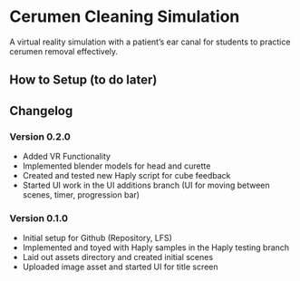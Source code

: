 # Cerumen Cleaning Simulation

A virtual reality simulation with a patient’s ear canal for students to practice cerumen removal effectively.

## How to Setup (to do later)

## Changelog

### Version  0.2.0
- Added VR Functionality
- Implemented blender models for head and curette
- Created and tested new Haply script for cube feedback
- Started UI work in the UI additions branch (UI for moving between scenes, timer, progression bar)

### Version 0.1.0
- Initial setup for Github (Repository, LFS)
- Implemented and toyed with Haply samples in the Haply testing branch
- Laid out assets directory and created initial scenes
- Uploaded image asset and started UI for title screen